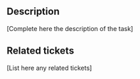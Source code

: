 ## Description

[Complete here the description of the task]

## Related tickets

[List here any related tickets]
